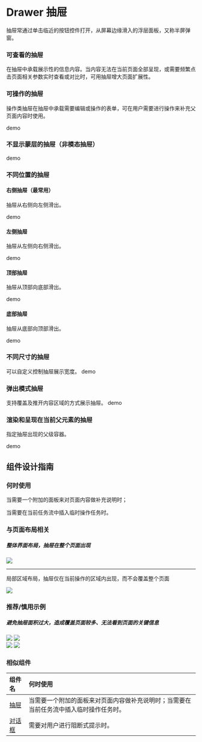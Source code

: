 # Drawer 抽屉

抽屉常通过单击临近的按钮控件打开，从屏幕边缘滑入的浮层面板，又称半屏弹窗。




### 可查看的抽屉

在抽屉中承载展示性的信息内容。当内容无法在当前页面全部呈现，或需要频繁点击页面相关参数实时查看或对比时，可用抽屉增大页面扩展性。

### 可操作的抽屉

操作类抽屉在抽屉中承载需要编辑或操作的表单，可在用户需要进行操作来补充父页面内容时使用。


demo

### 不显示蒙层的抽屉（非模态抽屉）
demo

### 不同位置的抽屉

#### 右侧抽屉（最常用）

抽屉从右侧向左侧滑出。

demo

#### 左侧抽屉

抽屉从左侧向右侧滑出。

demo

#### 顶部抽屉

抽屉从顶部向底部滑出。

demo

#### 底部抽屉

抽屉从底部向顶部滑出。

demo

### 不同尺寸的抽屉
可以自定义控制抽屉展示宽度。
demo

### 弹出模式抽屉
支持覆盖及推开内容区域的方式展示抽屉。
demo

### 渲染和呈现在当前父元素的抽屉
指定抽屉出现的父级容器。

demo


## 组件设计指南


### 何时使用

当需要一个附加的面板来对页面内容做补充说明时；

当需要在当前任务流中插入临时操作任务时。

### 与页面布局相关

##### 整体界面布局，抽屉在整个页面出现

<div class="legend">
  <div class="item">
    <img src="https://oteam-tdesign-1258344706.cos.ap-guangzhou.myqcloud.com/site/design/%E6%8A%BD%E5%B1%89------------1@2x.png" />
  </div>

  <div class="item"></div>
</div>

<hr />

局部区域布局，抽屉仅在当前操作的区域内出现，而不会覆盖整个页面

<div class="legend">
  <div class="item">
    <img src="https://oteam-tdesign-1258344706.cos.ap-guangzhou.myqcloud.com/site/design/%E6%8A%BD%E5%B1%89------------2@2x.png" />
  </div>

  <div class="item"></div>
</div>


### 推荐/慎用示例

##### 避免抽屉面积过大，造成覆盖页面较多、无法看到页面的关键信息

<div class="legend">
  <div class="item">
    <img src="https://oteam-tdesign-1258344706.cos.ap-guangzhou.myqcloud.com/site/design/%E6%8A%BD%E5%B1%89----------3@2x.png" />
    <img class="tag" src="https://oteam-tdesign-1258344706.cos.ap-guangzhou.myqcloud.com/site/doc/good.png" />
  </div>

  <div class="item">
    <img src="https://oteam-tdesign-1258344706.cos.ap-guangzhou.myqcloud.com/site/design/%E6%8A%BD%E5%B1%89----------4@2x.png" />
    <img class="tag" src="https://oteam-tdesign-1258344706.cos.ap-guangzhou.myqcloud.com/site/doc/bad.png" />
  </div>
</div>

### 相似组件

| 组件名 | 何时使用                                                                                |
| :----- | :-------------------------------------------------------------------------------------- |
| [抽屉](./drawer)  | 当需要一个附加的面板来对页面内容做补充说明时；当需要在当前任务流中插入临时操作任务时。  |
| [对话框](./dailog) | 需要对用户进行阻断式提示时。                                                            |

